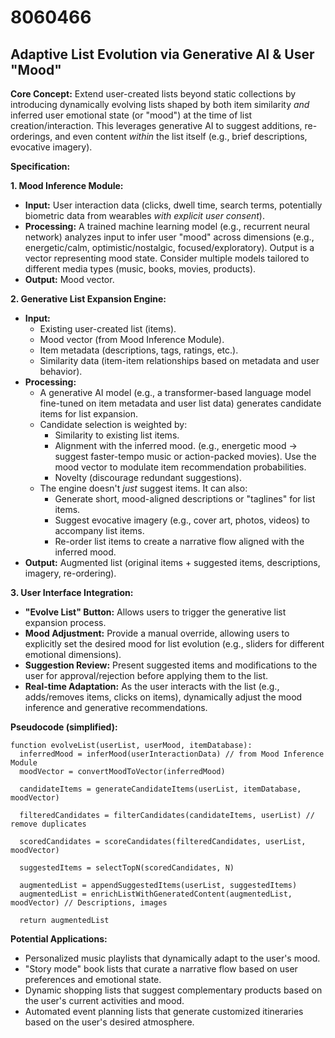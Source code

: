 # 8060466

## Adaptive List Evolution via Generative AI & User "Mood"

**Core Concept:** Extend user-created lists beyond static collections by introducing dynamically evolving lists shaped by both item similarity *and* inferred user emotional state (or "mood") at the time of list creation/interaction. This leverages generative AI to suggest additions, re-orderings, and even content *within* the list itself (e.g., brief descriptions, evocative imagery).

**Specification:**

**1. Mood Inference Module:**

*   **Input:** User interaction data (clicks, dwell time, search terms, potentially biometric data from wearables *with explicit user consent*).
*   **Processing:** A trained machine learning model (e.g., recurrent neural network) analyzes input to infer user "mood" across dimensions (e.g., energetic/calm, optimistic/nostalgic, focused/exploratory). Output is a vector representing mood state.  Consider multiple models tailored to different media types (music, books, movies, products).
*   **Output:** Mood vector.

**2. Generative List Expansion Engine:**

*   **Input:**
    *   Existing user-created list (items).
    *   Mood vector (from Mood Inference Module).
    *   Item metadata (descriptions, tags, ratings, etc.).
    *   Similarity data (item-item relationships based on metadata and user behavior).
*   **Processing:**
    *   A generative AI model (e.g., a transformer-based language model fine-tuned on item metadata and user list data) generates candidate items for list expansion.
    *   Candidate selection is weighted by:
        *   Similarity to existing list items.
        *   Alignment with the inferred mood. (e.g., energetic mood -> suggest faster-tempo music or action-packed movies).  Use the mood vector to modulate item recommendation probabilities.
        *   Novelty (discourage redundant suggestions).
    *   The engine doesn't *just* suggest items. It can also:
        *   Generate short, mood-aligned descriptions or "taglines" for list items.
        *   Suggest evocative imagery (e.g., cover art, photos, videos) to accompany list items.
        *   Re-order list items to create a narrative flow aligned with the inferred mood.
*   **Output:** Augmented list (original items + suggested items, descriptions, imagery, re-ordering).

**3. User Interface Integration:**

*   **"Evolve List" Button:** Allows users to trigger the generative list expansion process.
*   **Mood Adjustment:**  Provide a manual override, allowing users to explicitly set the desired mood for list evolution (e.g., sliders for different emotional dimensions).
*   **Suggestion Review:**  Present suggested items and modifications to the user for approval/rejection before applying them to the list.
*   **Real-time Adaptation:** As the user interacts with the list (e.g., adds/removes items, clicks on items), dynamically adjust the mood inference and generative recommendations.

**Pseudocode (simplified):**

```
function evolveList(userList, userMood, itemDatabase):
  inferredMood = inferMood(userInteractionData) // from Mood Inference Module
  moodVector = convertMoodToVector(inferredMood)

  candidateItems = generateCandidateItems(userList, itemDatabase, moodVector)

  filteredCandidates = filterCandidates(candidateItems, userList) // remove duplicates

  scoredCandidates = scoreCandidates(filteredCandidates, userList, moodVector)

  suggestedItems = selectTopN(scoredCandidates, N)

  augmentedList = appendSuggestedItems(userList, suggestedItems)
  augmentedList = enrichListWithGeneratedContent(augmentedList, moodVector) // Descriptions, images

  return augmentedList
```

**Potential Applications:**

*   Personalized music playlists that dynamically adapt to the user's mood.
*   "Story mode" book lists that curate a narrative flow based on user preferences and emotional state.
*   Dynamic shopping lists that suggest complementary products based on the user's current activities and mood.
*   Automated event planning lists that generate customized itineraries based on the user's desired atmosphere.